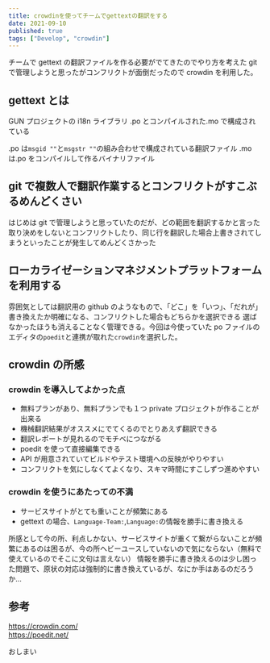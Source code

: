 ```yaml
---
title: crowdinを使ってチームでgettextの翻訳をする
date: 2021-09-10
published: true
tags: ["Develop", "crowdin"]
---
```


チームで gettext の翻訳ファイルを作る必要がでてきたのでやり方を考えた
git で管理しようと思ったがコンフリクトが面倒だったので crowdin を利用した。

## gettext とは

GUN プロジェクトの i18n ライブラリ
.po とコンパイルされた.mo で構成されている

.po は`msgid ""`と`msgstr ""`の組み合わせで構成されている翻訳ファイル
.mo は.po をコンパイルして作るバイナリファイル

## git で複数人で翻訳作業するとコンフリクトがすこぶるめんどくさい

はじめは git で管理しようと思っていたのだが、どの範囲を翻訳するかと言った取り決めをしないとコンフリクトしたり、同じ行を翻訳した場合上書きされてしまうといったことが発生してめんどくさかった

## ローカライゼーションマネジメントプラットフォームを利用する

雰囲気としては翻訳用の github のようなもので、「どこ」を「いつ」、「だれが」書き換えたか明確になる、コンフリクトした場合もどちらかを選択できる
選ばなかったほうも消えることなく管理できる。今回は今使っていた po ファイルのエディタの`poedit`と連携が取れた`crowdin`を選択した。

## crowdin の所感

### crowdin を導入してよかった点

- 無料プランがあり、無料プランでも１つ private プロジェクトが作ることが出来る
- 機械翻訳結果がオススメにでてくるのでとりあえず翻訳できる
- 翻訳レポートが見れるのでモチベにつながる
- poedit を使って直接編集できる
- API が用意されていてビルドやテスト環境への反映がやりやすい
- コンフリクトを気にしなくてよくなり、スキマ時間にすこしずつ進めやすい

### crowdin を使うにあたっての不満

- サービスサイトがとても重いことが頻繁にある
- gettext の場合、`Language-Team:`,`Language:`の情報を勝手に書き換える

所感として今の所、利点しかない、サービスサイトが重くて繋がらないことが頻繁にあるのは困るが、今の所ヘビーユースしていないので気にならない（無料で使えているのでそこに文句は言えない）
情報を勝手に書き換えるのは少し困った問題で、原状の対応は強制的に書き換えているが、なにか手はあるのだろうか...

## 参考

https://crowdin.com/  
https://poedit.net/

おしまい
